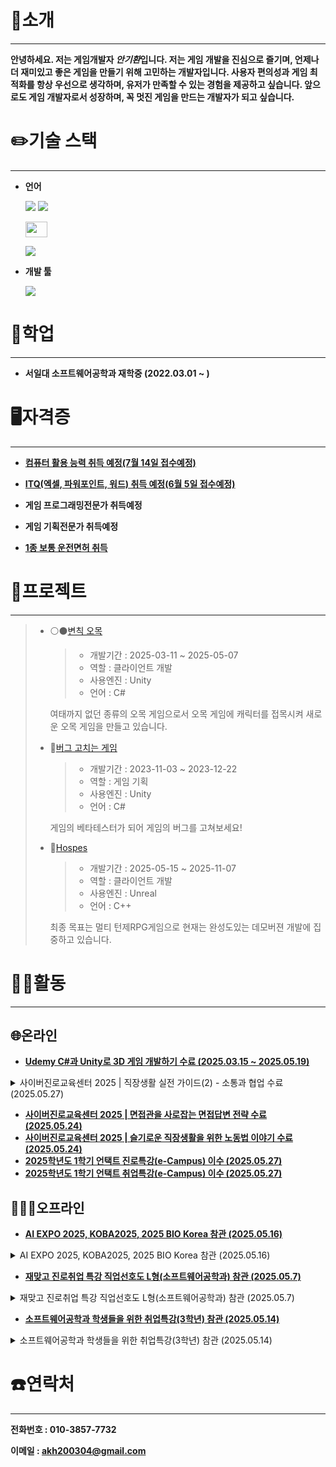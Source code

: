 # 👋소개
---
**안녕하세요. 저는 게임개발자 ***안기환***입니다. 저는 게임 개발을 진심으로 즐기며, 언제나 더 재미있고 좋은 게임을 만들기 위해 고민하는 개발자입니다. 사용자 편의성과 게임 최적화를 항상 우선으로 생각하며, 유저가 만족할 수 있는 경험을 제공하고 싶습니다. 앞으로도 게임 개발자로서 성장하며, 꼭 멋진 게임을 만드는 개발자가 되고 싶습니다.**
# ✏️기술 스택
---
* **언어**

  [<img src="https://img.shields.io/badge/C-00599C?style=flat-square&logo=C&logoColor=white"/></a>](CHaks "C")
  [<img src="https://img.shields.io/badge/C++-00599C?style=flat-square&logo=C%2B%2B&logoColor=white"/></a>](C++Haks "C++")

  [<img src="https://img.shields.io/badge/c%23-%23239120?style=flat-square&logo=csharp&logoColor=white" width="35" height="25"/></a>](CSharpHaks "C#")
  
  [<img src="https://img.shields.io/badge/java-%23ED8B00?style=flat-square&logo=openjdk&logoColor=white&size=large"/></a>](JavaHaks "자바")
* **개발 툴**

  [<img src="https://img.shields.io/badge/unity-%23000000?style=flat-square&logo=unity&logoColor=white"/></a>](./UnityHaks "유니티")
# 📖학업
---
* **서일대 소프트웨어공학과 재학중 (2022.03.01 ~ )**


# 🖥자격증
---
* [**컴퓨터 활용 능력 취득 예정(7월 14일 접수예정)**](자격증/컴퓨터활용능력.md "컴퓨터활용능력")

* [**ITQ(엑셀, 파워포인트, 워드) 취득 예정(6월 5일 접수예정)**](자격증/ITQ "ITQ")

* **게임 프로그래밍전문가 취득예정**

* **게임 기획전문가 취득예정**

* [**1종 보통 운전면허 취득**](자격증/운전면허증.md "운전면허증")

# 📄프로젝트
---
>    
> * ⚪⚫[변칙 오목](https://github.com/JIN-YOO-YU/Omok "변칙 오목" )
>   >+ 개발기간 : 2025-03-11 ~ 2025-05-07
>    >+ 역할 : 클라이언트 개발
>    >+ 사용엔진 : Unity
>    >+ 언어 : C#
>      
>      여태까지 없던 종류의 오목 게임으로서 오목 게임에 캐릭터를 접목시켜 새로운 오목 게임을 만들고 있습니다.
> * 🧰[버그 고치는 게임](./텀프로젝트 "텀프로젝트" )
>   >+ 개발기간 : 2023-11-03 ~ 2023-12-22
>    >+ 역할 : 게임 기획
>    >+ 사용엔진 : Unity
>    >+ 언어 : C#
>
>  
>   게임의 베타테스터가 되어 게임의 버그를 고쳐보세요!
>
> * 🧙[Hospes](https://github.com/Romely0325/Hospes "Hospes" )
>   >+ 개발기간 : 2025-05-15 ~ 2025-11-07
>    >+ 역할 : 클라이언트 개발
>    >+ 사용엔진 : Unreal
>    >+ 언어 : C++
>
>  
>   최종 목표는 멀티 턴제RPG게임으로 현재는 완성도있는 데모버젼 개발에 집중하고 있습니다.
# 🏃‍♂️활동
---
## 🌐온라인
* [**Udemy C#과 Unity로 3D 게임 개발하기 수료 (2025.03.15 ~ 2025.05.19)**](활동/온라인/udemy_CSharp_Unity_수료증.jpg)
<details>
  
<summary>사이버진로교육센터 2025 | 직장생활 실전 가이드(2) - 소통과 협업 수료 (2025.05.27)</summary>

   * 이 강의를 수강 함으로써 직장생활에서의 소통 방법에 대해 알게되었으며, 상사와 원만하게 소통하는 법을 알게 되었습니다.
  
  [수료증](활동/온라인/사이버진로교육센터_2025_직장생활_실전_가이드(2)_-_소통과_협업_수료증.jpg)

</details>


* [**사이버진로교육센터 2025 | 면접관을 사로잡는 면접답변 전략 수료 (2025.05.24)**](활동/온라인/사이버진로교육센터_2025_면접관을_사로잡는_면접답변_전략_수료증.jpg)
* [**사이버진로교육센터 2025 | 슬기로운 직장생활을 위한 노동법 이야기 수료 (2025.05.24)**](활동/온라인/사이버진로교육센터_2025_슬기로운_직장생활을_위한_노동법_이야기_수료증.jpg)
* [**2025학년도 1학기 언택트 진로특강(e-Campus) 이수 (2025.05.27)**](활동/온라인/2025학년도_1학기_언택트_진로특강(e-Campus)_이수증.jpg)
* [**2025학년도 1학기 언택트 취업특강(e-Campus) 이수 (2025.05.27)**](활동/온라인/2025학년도_1학기_언택트_취업특강(e-Campus)_이수증.jpg)


## 🧑‍🤝‍🧑오프라인
* [**AI EXPO 2025, KOBA2025, 2025 BIO Korea 참관 (2025.05.16)**](활동/오프라인/AI_EXPO_2025)

<details>
  
<summary>AI EXPO 2025, KOBA2025, 2025 BIO Korea 참관 (2025.05.16)</summary>

  * AI 엑스포에 참관하며 여러가지의 AI하드웨어 제품과 AI를 직접 활용한 제품들을 알게 되었습니다.
  
  [수료증](활동/오프라인/AI_EXPO_2025)

</details>
  
* [**재맞고 진로취업 특강 직업선호도 L형(소프트웨어공학과) 참관 (2025.05.7)**](활동/오프라인/직업선호도검사L형참여확인서.jpg)

<details>
  
<summary>재맞고 진로취업 특강 직업선호도 L형(소프트웨어공학과) 참관 (2025.05.7)</summary>
  
  
  [수료증](활동/오프라인/직업선호도검사L형참여확인서.jpg)

</details>

* [**소프트웨어공학과 학생들을 위한 취업특강(3학년) 참관 (2025.05.14)**](활동/오프라인/취업특강참여확인서.jpg)

<details>
  
<summary>소프트웨어공학과 학생들을 위한 취업특강(3학년) 참관 (2025.05.14)</summary>
  
  
  [수료증](활동/오프라인/취업특강참여확인서.jpg)

</details>
  

# ☎️연락처
---
**전화번호 : 010-3857-7732**

**이메일 : akh200304@gmail.com**
